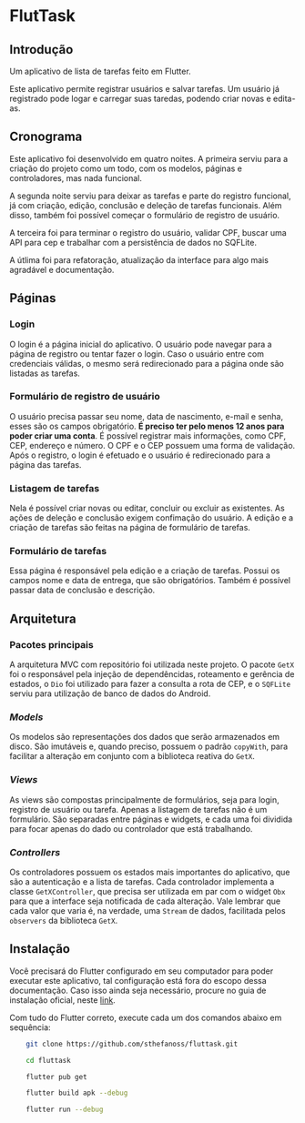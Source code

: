 # FlutTask
## Introdução 
Um aplicativo de lista de tarefas feito em Flutter.

Este aplicativo permite registrar usuários e salvar tarefas. Um usuário já registrado pode logar e carregar suas taredas, podendo criar novas e edita-as.

## Cronograma
Este aplicativo foi desenvolvido em quatro noites. A primeira serviu para a criação do projeto como um todo, com os modelos, páginas e controladores, mas nada funcional.

A segunda noite serviu para deixar as tarefas e parte do registro funcional, já com criação, edição, conclusão e deleção de tarefas funcionais. Além disso, também foi possível começar o formulário de registro de usuário.
 
A terceira foi para terminar o registro do usuário, validar CPF, buscar uma API para cep e trabalhar com a persistência de dados no SQFLite.
  
A útlima foi para refatoração, atualização da interface para algo mais agradável e documentação.

## Páginas
### Login
O login é a página inicial do aplicativo. O usuário pode navegar para a página de registro ou tentar fazer o login. Caso o usuário entre com credenciais válidas, o mesmo será redirecionado para a página onde são listadas as tarefas.

### Formulário de registro de usuário
O usuário precisa passar seu nome, data de nascimento, e-mail e senha, esses são os campos obrigatório. **É preciso ter pelo menos 12 anos para poder criar uma conta**. É possível registrar mais informações, como CPF, CEP, endereço e número. O CPF e o CEP possuem uma forma de validação. Após o registro, o login é efetuado e o usuário é redirecionado para a página das tarefas.

### Listagem de tarefas
Nela é possível criar novas ou editar, concluir ou excluir as existentes. As ações de deleção e conclusão exigem confimação do usuário. A edição e a criação de tarefas são feitas na página de formulário de tarefas.

### Formulário de tarefas
Essa página é responsável pela edição e a criação de tarefas. Possui os campos nome e data de entrega, que são obrigatórios. Também é possível passar data de conclusão e descrição.

## Arquitetura
### Pacotes principais
A arquitetura MVC com repositório foi utilizada neste projeto. O pacote `GetX` foi o responsável pela injeção de dependêncidas, roteamento e gerência de estados, o `Dio` foi utilizado para fazer a consulta a rota de CEP, e o `SQFLite` serviu para utilização de banco de dados do Android. 

### *Models*
Os modelos são representações dos dados que serão armazenados em disco. São imutáveis e, quando preciso, possuem o padrão `copyWith`, para facilitar a alteração em conjunto com a biblioteca reativa do `GetX`.

### *Views*
As views são compostas principalmente de formulários, seja para login, registro de usuário ou tarefa. Apenas a listagem de tarefas não é um formulário. São separadas entre páginas e widgets, e cada uma foi dividida para focar apenas do dado ou controlador que está trabalhando.


### *Controllers*
Os controladores possuem os estados mais importantes do aplicativo, que são a autenticação e a lista de tarefas. Cada controlador implementa a classe `GetXController`, que precisa ser utilizada em par com o widget `Obx` para que a interface seja notificada de cada alteração. Vale lembrar que cada valor que varia é, na verdade, uma `Stream` de dados, facilitada pelos `observers` da biblioteca `GetX`.

## Instalação
Você precisará do Flutter configurado em seu computador para poder executar este aplicativo, tal configuração está fora do escopo dessa documentação. Caso isso ainda seja necessário, procure no guia de instalação oficial, neste [link](https://flutter.dev/docs/get-started/install).

Com tudo do Flutter correto, execute cada um dos comandos abaixo em sequência:
```sh
    git clone https://github.com/sthefanoss/fluttask.git
```
```sh
    cd fluttask
```
```sh
    flutter pub get
```
```sh
    flutter build apk --debug
```
```sh
    flutter run --debug
```

